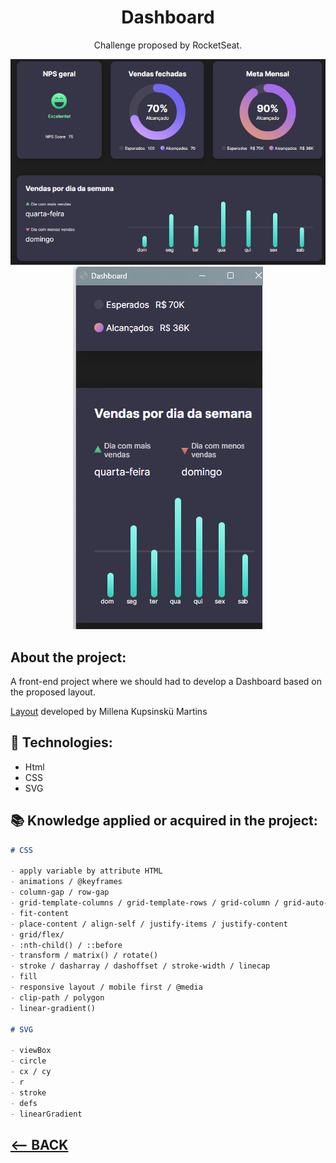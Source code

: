 <div align="center">
    <h1>Dashboard</h1>
    <p>Challenge proposed by RocketSeat.</p>
    <img src="../img/08-preview2.png">
    <img src="../img/08-preview3.png">
</div>

<h2>About the project:</h2>
<p>A front-end project where we should had to develop a Dashboard based on the proposed layout.</p>
<p><a href="https://www.figma.com/community/file/1202607074523509182">Layout</a> developed by 
Millena Kupsinskü Martins</p>


## 🚀 Technologies:
<ul>
    <li>Html</li>
    <li>CSS</li>
    <li>SVG</li>
</ul> 

## 📚 Knowledge applied or acquired in the project:

```md
# CSS

- apply variable by attribute HTML
- animations / @keyframes
- column-gap / row-gap
- grid-template-columns / grid-template-rows / grid-column / grid-auto-flow
- fit-content
- place-content / align-self / justify-items / justify-content
- grid/flex/
- :nth-child() / ::before
- transform / matrix() / rotate()
- stroke / dasharray / dashoffset / stroke-width / linecap
- fill
- responsive layout / mobile first / @media
- clip-path / polygon
- linear-gradient()

# SVG

- viewBox
- circle
- cx / cy
- r
- stroke
- defs
- linearGradient
```

<h2>
<a href="https://github.com/AdrianoR85/Front-End"><-- BACK</a>
</h2>

